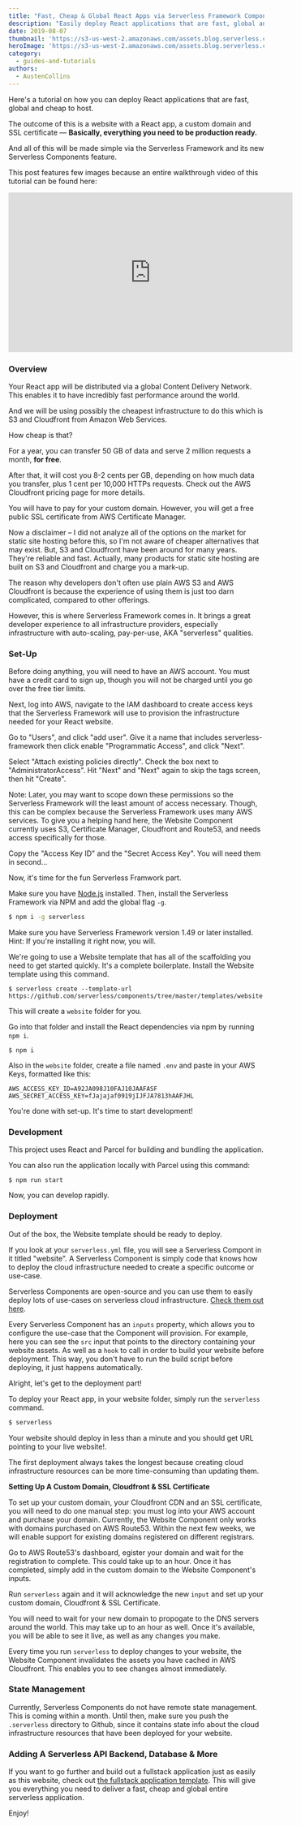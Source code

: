 ```yaml
---
title: "Fast, Cheap & Global React Apps via Serverless Framework Components (Video)"
description: "Easily deploy React applications that are fast, global and cheap to host on AWS S3 and AWS Cloudfront."
date: 2019-08-07
thumbnail: 'https://s3-us-west-2.amazonaws.com/assets.blog.serverless.com/serverless-components-react-apps/react-apps-serverless-components-thumb.png'
heroImage: 'https://s3-us-west-2.amazonaws.com/assets.blog.serverless.com/serverless-components-react-apps/react-apps-serverless-components-hero.png'
category:
  - guides-and-tutorials
authors: 
  - AustenCollins
---
```


Here's a tutorial on how you can deploy React applications that are fast, global and cheap to host.

The outcome of this is a website with a React app, a custom domain and SSL certificate — **Basically, everything you need to be production ready.**

And all of this will be made simple via the Serverless Framework and its new Serverless Components feature.

This post features few images because an entire walkthrough video of this tutorial can be found here:

<iframe width="560" height="315" src="https://www.youtube.com/embed/ts26BVuX3j0" frameborder="0" allow="accelerometer; autoplay; encrypted-media; gyroscope; picture-in-picture" allowfullscreen></iframe>


### Overview

Your React app will be distributed via a global Content Delivery Network.  This enables it to have incredibly fast performance around the world.

And we will be using possibly the cheapest infrastructure to do this which is S3 and Cloudfront from Amazon Web Services.

How cheap is that?  

For a year, you can transfer 50 GB of data and serve 2 million requests a month, **for free**.  

After that, it will cost you 8-2 cents per GB, depending on how much data you transfer, plus 1 cent per 10,000 HTTPs requests.  Check out the AWS Cloudfront pricing page for more details.

You will have to pay for your custom domain.  However, you will get a free public SSL certificate from AWS Certificate Manager.

Now a disclaimer – I did not analyze all of the options on the market for static site hosting before this, so I'm not aware of cheaper alternatives that may exist.  But, S3 and Cloudfront have been around for many years.  They're reliable and fast.  Actually, many products for static site hosting are built on S3 and Cloudfront and charge you a mark-up.

The reason why developers don't often use plain AWS S3 and AWS Cloudfront is because the experience of using them is just too darn complicated, compared to other offerings.

However, this is where Serverless Framework comes in.  It brings a great developer experience to all infrastructure providers, especially infrastructure with auto-scaling, pay-per-use, AKA "serverless" qualities.


### Set-Up

Before doing anything, you will need to have an AWS account.  You must have a credit card to sign up, though you will not be charged until you go over the free tier limits.

Next, log into AWS, navigate to the IAM dashboard to create access keys that the Serverless Framework will use to provision the infrastructure needed for your React website.

Go to "Users", and click "add user".  Give it a name that includes serverless-framework then click enable "Programmatic Access", and click "Next".  

Select "Attach existing policies directly".  Check the box next to "AdministratorAccess".  Hit "Next" and "Next" again to skip the tags screen, then hit "Create".

Note:  Later, you may want to scope down these permissions so the Serverless Framework will the least amount of access necessary.  Though, this can be complex because the Serverless Framework uses many AWS services.  To give you a helping hand here, the Website Component currently uses S3, Certificate Manager, Cloudfront and Route53, and needs access specifically for those.

Copy the "Access Key ID" and the "Secret Access Key".  You will need them in second... 

Now, it's time for the fun Serverless Framwork part.

Make sure you have [Node.js](https://nodejs.org/en/download/) installed.  Then, install the Serverless Framework via NPM and add the global flag `-g`.

```bash
$ npm i -g serverless
```

Make sure you have Serverless Framework version 1.49 or later installed.  Hint:  If you're installing it right now, you will.

We're going to use a Website template that has all of the scaffolding you need to get started quickly.  It's a complete boilerplate.  Install the Website template using this command.

```
$ serverless create --template-url https://github.com/serverless/components/tree/master/templates/website
```

This will create a `website` folder for you.

Go into that folder and install the React dependencies via npm by running `npm i`.

```
$ npm i
```

Also in the `website` folder, create a file named `.env` and paste in your AWS Keys, formatted like this:

```text
AWS_ACCESS_KEY_ID=A92JA098J10FAJ10JAAFASF
AWS_SECRET_ACCESS_KEY=fJajajaf0919jIJFJA7813hAAFJHL
```

You're done with set-up.  It's time to start development!

### Development

This project uses React and Parcel for building and bundling the application.

You can also run the application locally with Parcel using this command:

```
$ npm run start
```

Now, you can develop rapidly.

### Deployment

Out of the box, the Website template should be ready to deploy.

If you look at your `serverless.yml` file, you will see a Serverless Compont in it titled "website".  A Serverless Component is simply code that knows how to deploy the cloud infrastructure needed to create a specific outcome or use-case.

Serverless Components are open-source and you can use them to easily deploy lots of use-cases on serverless cloud infrastructure.  [Check them out here](https://www.github.com/serverless/components).

Every Serverless Component has an `inputs` property, which allows you to configure the use-case that the Component will provision.  For example, here you can see the `src` input that points to the directory containing your website assets.  As well as a `hook` to call in order to build your website before deployment. This way, you don't have to run the build script before deploying, it just happens automatically.

Alright, let's get to the deployment part!

To deploy your React app, in your website folder, simply run the `serverless` command.

```bash
$ serverless
```

Your website should deploy in less than a minute and you should get URL pointing to your live website!.  

The first deployment always takes the longest because creating cloud infrastructure resources can be more time-consuming than updating them.

**Setting Up A Custom Domain, Cloudfront & SSL Certificate**

To set up your custom domain, your Cloudfront CDN and an SSL certificate, you will need to do one manual step: you must log into your AWS account and purchase your domain.  Currently, the Website Component only works with domains purchased on AWS Route53.  Within the next few weeks, we will enable support for existing domains registered on different registrars.

Go to AWS Route53's dashboard, egister your domain and wait for the registration to complete.  This could take up to an hour.  Once it has completed, simply add in the custom domain to the Website Component's inputs.

Run `serverless` again and it will acknowledge the new `input` and set up your custom domain, Cloudfront & SSL Certificate.

You will need to wait for your new domain to propogate to the DNS servers around the world. This may take up to an hour as well. Once it's available, you will be able to see it live, as well as any changes you make.

Every time you run `serverless` to deploy changes to your website, the Website Component invalidates the assets you have cached in AWS Cloudfront. This enables you to see changes almost immediately.

### State Management

Currently, Serverless Components do not have remote state management.  This is coming within a month.  Until then, make sure you push the `.serverless` directory to Github, since it contains state info about the cloud infrastructure resources that have been deployed for your website.

### Adding A Serverless API Backend, Database & More

If you want to go further and build out a fullstack application just as easily as this website, check out [the fullstack application template](https://github.com/serverless/components/tree/master/templates/fullstack-application).  This will give you everything you need to deliver a fast, cheap and global entire serverless application.

Enjoy!
